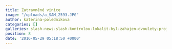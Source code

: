 ```yaml
---
title: Zatravněné vinice
image: "/uploads/a_SAM_2593.JPG"
author: katerina-polednikova
categories: []
galleries: slash-news-slash-kontrolou-lokalit-byl-zahajen-dvoulety-projekt
position: 8
date: '2016-05-29 05:18:50 +0000'
---
```


